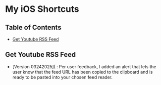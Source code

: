 # My iOS Shortcuts

## Table of Contents   
- [Get Youtube RSS Feed](#get-youtube-rss-feed)

## Get Youtube RSS Feed
- [Version 03242025](
: Per user feedback, I added an alert that lets the user know that the feed URL has been copied to the clipboard and is ready to be pasted into your chosen feed reader.
<!--stackedit_data:
eyJoaXN0b3J5IjpbMTM2NDgwNDI3MywtMTkxMDY4Mjk0Myw2MT
MwNDY3N119
-->